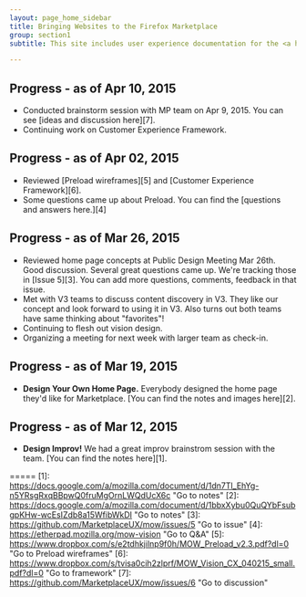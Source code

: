 ```yaml
---
layout: page_home_sidebar
title: Bringing Websites to the Firefox Marketplace
group: section1
subtitle: This site includes user experience documentation for the <a href="">Mobile-optimized Websites project</a>.

---
```


## Progress - as of Apr 10, 2015 
* Conducted brainstorm session with MP team on Apr 9, 2015. You can see [ideas and discussion here][7].
* Continuing work on Customer Experience Framework.



## Progress - as of Apr 02, 2015 
* Reviewed [Preload wireframes][5] and [Customer Experience Framework][6].
* Some questions came up about Preload. You can find the [questions and answers here.][4]



## Progress - as of Mar 26, 2015 
* Reviewed home page concepts at Public Design Meeting Mar 26th. Good discussion. Several great questions came up. We're tracking those in [Issue 5][3]. You can add more questions, comments, feedback in that issue.
* Met with V3 teams to discuss content discovery in V3. They like our concept and look forward to using it in V3. Also turns out both teams have same thinking about "favorites"!
* Continuing to flesh out vision design. 
* Organizing a meeting for next week with larger team as check-in.



## Progress - as of Mar 19, 2015 
* **Design Your Own Home Page.** Everybody designed the home page they'd like for Marketplace. [You can find the notes and images here][2].



## Progress - as of Mar 12, 2015
* **Design Improv!** We had a great improv brainstrom session with the team. [You can find the notes here][1].



=====
[1]: https://docs.google.com/a/mozilla.com/document/d/1dn7Tl_EhYg-n5YRsgRxqBBpwQ0fruMgOrnLWQdUcX6c "Go to notes"
[2]: https://docs.google.com/a/mozilla.com/document/d/1bbxXybu0QuQYbFsubgpKHw-wcEsIZdb8a15WfibWkDI "Go to notes"
[3]: https://github.com/MarketplaceUX/mow/issues/5 "Go to issue"
[4]: https://etherpad.mozilla.org/mow-vision "Go to Q&A"
[5]: https://www.dropbox.com/s/e2tdhkjilnp9f0h/MOW_Preload_v2.3.pdf?dl=0 "Go to Preload wireframes"
[6]: https://www.dropbox.com/s/tvisa0cih2zlprf/MOW_Vision_CX_040215_small.pdf?dl=0 "Go to framework"
[7]: https://github.com/MarketplaceUX/mow/issues/6 "Go to discussion"



